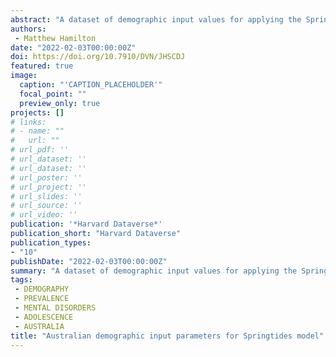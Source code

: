 ```yaml
---
abstract: "A dataset of demographic input values for applying the Springtides model to the Australian context."
authors:
 - Matthew Hamilton
date: "2022-02-03T00:00:00Z"
doi: https://doi.org/10.7910/DVN/JHSCDJ
featured: true
image:
  caption: "'CAPTION_PLACEHOLDER'"
  focal_point: ""
  preview_only: true
projects: []
# links:
# - name: ""
#   url: ""
# url_pdf: ''
# url_dataset: ''
# url_dataset: ''
# url_poster: ''
# url_project: ''
# url_slides: ''
# url_source: ''
# url_video: '' 
publication: '*Harvard Dataverse*'
publication_short: "Harvard Dataverse"
publication_types:
- "10"
publishDate: "2022-02-03T00:00:00Z"
summary: "A dataset of demographic input values for applying the Springtides model to the Australian context..."
tags:
 - DEMOGRAPHY
 - PREVALENCE
 - MENTAL DISORDERS
 - ADOLESCENCE
 - AUSTRALIA
title: "Australian demographic input parameters for Springtides model"
---
```

